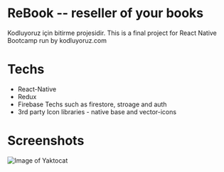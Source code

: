 # ReBook -- reseller of your books

Kodluyoruz için bitirme projesidir.
This is a final project for React Native Bootcamp run by kodluyoruz.com


# Techs
* React-Native
* Redux
* Firebase Techs such as firestore, stroage and auth
* 3rd party Icon libraries - native base and vector-icons


# Screenshots


![Image of Yaktocat](https://firebasestorage.googleapis.com/v0/b/rebook-6d8b6.appspot.com/o/rebook%2Fre.jpg?alt=media&token=0227344f-4056-4023-bbc2-daa85077bc68)
